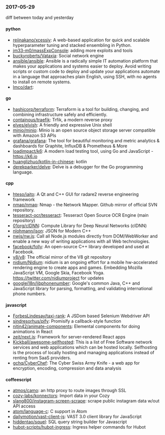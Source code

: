### 2017-05-29
diff between today and yesterday

#### python
* [reiinakano/xcessiv](https://github.com/reiinakano/xcessiv): A web-based application for quick and scalable hyperparameter tuning and stacked ensembling in Python.
* [jm33-m0/massExpConsole](https://github.com/jm33-m0/massExpConsole): adding more exploits and tools
* [buckyroberts/Vataxia](https://github.com/buckyroberts/Vataxia): Social network engine
* [ansible/ansible](https://github.com/ansible/ansible): Ansible is a radically simple IT automation platform that makes your applications and systems easier to deploy. Avoid writing scripts or custom code to deploy and update your applications automate in a language that approaches plain English, using SSH, with no agents to install on remote systems.
* [lmco/dart](https://github.com/lmco/dart): 

#### go
* [hashicorp/terraform](https://github.com/hashicorp/terraform): Terraform is a tool for building, changing, and combining infrastructure safely and efficiently.
* [containous/traefik](https://github.com/containous/traefik): Trfik, a modern reverse proxy
* [elves/elvish](https://github.com/elves/elvish): A friendly and expressive Unix shell
* [minio/minio](https://github.com/minio/minio): Minio is an open source object storage server compatible with Amazon S3 APIs
* [grafana/grafana](https://github.com/grafana/grafana): The tool for beautiful monitoring and metric analytics & dashboards for Graphite, InfluxDB & Prometheus & More
* [loadimpact/k6](https://github.com/loadimpact/k6): A modern load testing tool, using Go and JavaScript - https://k6.io
* [huanglizhuo/kotlin-in-chinese](https://github.com/huanglizhuo/kotlin-in-chinese): kotlin 
* [derekparker/delve](https://github.com/derekparker/delve): Delve is a debugger for the Go programming language.

#### cpp
* [hteso/iaito](https://github.com/hteso/iaito): A Qt and C++ GUI for radare2 reverse engineering framework
* [nmap/nmap](https://github.com/nmap/nmap): Nmap - the Network Mapper. Github mirror of official SVN repository.
* [tesseract-ocr/tesseract](https://github.com/tesseract-ocr/tesseract): Tesseract Open Source OCR Engine (main repository)
* [01org/clDNN](https://github.com/01org/clDNN): Compute Library for Deep Neural Networks (clDNN)
* [nlohmann/json](https://github.com/nlohmann/json): JSON for Modern C++
* [nwjs/nw.js](https://github.com/nwjs/nw.js): Call all Node.js modules directly from DOM/WebWorker and enable a new way of writing applications with all Web technologies.
* [facebook/folly](https://github.com/facebook/folly): An open-source C++ library developed and used at Facebook.
* [v8/v8](https://github.com/v8/v8): The official mirror of the V8 git repository
* [nidium/Nidium](https://github.com/nidium/Nidium): nidium is an ongoing effort for a mobile hw-accelerated rendering engine to create apps and games. Embedding Mozilla JavaScript VM, Google Skia, Facebook Yoga. https://twitter.com/nidiumproject for updates
* [googlei18n/libphonenumber](https://github.com/googlei18n/libphonenumber): Google's common Java, C++ and JavaScript library for parsing, formatting, and validating international phone numbers.

#### javascript
* [ForbesLindesay/taxi-rank](https://github.com/ForbesLindesay/taxi-rank): A JSDom based Selenium Webdriver API
* [sindresorhus/pify](https://github.com/sindresorhus/pify): Promisify a callback-style function
* [nitin42/animate-components](https://github.com/nitin42/animate-components): Elemental components for doing animations in React
* [zeit/next.js](https://github.com/zeit/next.js): Framework for server-rendered React apps
* [Kickball/awesome-selfhosted](https://github.com/Kickball/awesome-selfhosted): This is a list of Free Software network services and web applications which can be hosted locally. Selfhosting is the process of locally hosting and managing applications instead of renting from SaaS providers.
* [gchq/CyberChef](https://github.com/gchq/CyberChef): The Cyber Swiss Army Knife - a web app for encryption, encoding, compression and data analysis

#### coffeescript
* [atmos/camo](https://github.com/atmos/camo):  an http proxy to route images through SSL
* [cozy-labs/konnectors](https://github.com/cozy-labs/konnectors): Import data in your Cozy
* [slang800/instagram-screen-scrape](https://github.com/slang800/instagram-screen-scrape): scrape public instagram data w/out API access
* [atom/language-c](https://github.com/atom/language-c): C support in Atom
* [dailymotion/vast-client-js](https://github.com/dailymotion/vast-client-js): VAST 3.0 client library for JavaScript
* [hiddentao/squel](https://github.com/hiddentao/squel):  SQL query string builder for Javascript
* [hubot-scripts/hubot-ingress](https://github.com/hubot-scripts/hubot-ingress): Ingress helper commands for Hubot

